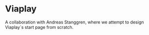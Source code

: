 # Viaplay
 A collaboration with Andreas Stanggren, where we attempt to design Viaplay´s start page from scratch.
